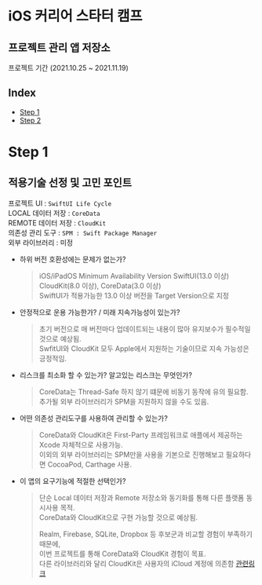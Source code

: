 # iOS 커리어 스타터 캠프

## 프로젝트 관리 앱 저장소
프로젝트 기간 (2021.10.25 ~ 2021.11.19)

## Index
* [Step 1](#Step-1)
* [Step 2](#Step-2)

# Step 1
## 적용기술 선정 및 고민 포인트
프로젝트 UI : `SwiftUI Life Cycle`  
LOCAL 데이터 저장 : `CoreData`  
REMOTE 데이터 저장 : `CloudKit`    
의존성 관리 도구 : `SPM : Swift Package Manager`    
외부 라이브러리 : 미정  

- 하위 버전 호환성에는 문제가 없는가?
  > iOS/iPadOS Minimum Availability Version  SwiftUI(13.0 이상) CloudKit(8.0 이상), CoreData(3.0 이상)  
  > SwiftUI가 적용가능한 13.0 이상 버전을 Target Version으로 지정
 
- 안정적으로 운용 가능한가? / 미래 지속가능성이 있는가?
  > 초기 버전으로 매 버전마다 업데이트되는 내용이 많아 유지보수가 필수적일 것으로 예상됨.  
  > SwfitUI와 CloudKit 모두 Apple에서 지원하는 기술이므로 지속 가능성은 긍정적임.

- 리스크를 최소화 할 수 있는가? 알고있는 리스크는 무엇인가?
  > CoreData는 Thread-Safe 하지 않기 떄문에 비동기 동작에 유의 필요함.  
  > 추가될 외부 라이브러리가 SPM을 지원하지 않을 수도 있음.

- 어떤 의존성 관리도구를 사용하여 관리할 수 있는가?
  > CoreData와 CloudKit은 First-Party 프레임워크로 애플에서 제공하는 Xcode 자체적으로 사용가능.  
  > 이외의 외부 라이브러리는 SPM만을 사용을 기본으로 진행해보고 필요하다면 CocoaPod, Carthage 사용.

- 이 앱의 요구기능에 적절한 선택인가?
  > 단순 Local 데이터 저장과 Remote 저장소와 동기화를 통해 다른 플랫폼 동시사용 목적.  
  > CoreData와 CloudKit으로 구현 가능할 것으로 예상됨.  
  > 
  > Realm, Firebase, SQLite, Dropbox 등 후보군과 비교할 경험이 부족하기 때문에,  
  > 이번 프로젝트를 통해 CoreData와 CloudKit 경험이 목표.  
  > 다른 라이브러리와 달리 CloudKit은 사용자의 iCloud 계정에 의존함 [관련링크](https://support.apple.com/ko-kr/guide/security/sec3d52c0374/web)
